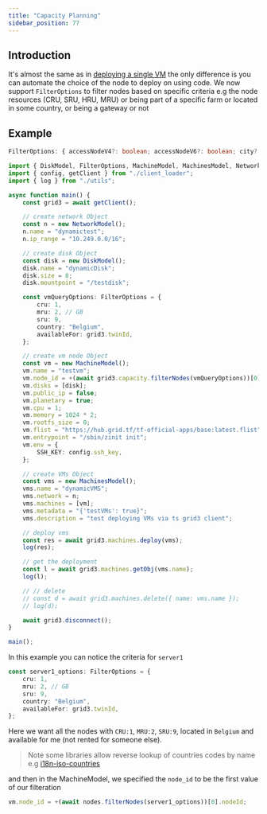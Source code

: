 ```yaml
---
title: "Capacity Planning"
sidebar_position: 77
---
```




## Introduction

It's almost the same as in [deploying a single VM](./grid3_javascript_vm.md) the only difference is you can automate the choice of the node to deploy on using code. We now support `FilterOptions` to filter nodes based on specific criteria e.g the node resources (CRU, SRU, HRU, MRU) or being part of a specific farm or located in some country, or being a gateway or not

## Example

```ts
FilterOptions: { accessNodeV4?: boolean; accessNodeV6?: boolean; city?: string; country?: string; cru?: number; hru?: number; mru?: number; sru?: number; farmId?: number; farmName?: string; gateway?: boolean; publicIPs?: boolean; certified?: boolean; dedicated?: boolean; availableFor?: number; page?: number;}
```

```ts
import { DiskModel, FilterOptions, MachineModel, MachinesModel, NetworkModel } from "../src";
import { config, getClient } from "./client_loader";
import { log } from "./utils";

async function main() {
    const grid3 = await getClient();

    // create network Object
    const n = new NetworkModel();
    n.name = "dynamictest";
    n.ip_range = "10.249.0.0/16";

    // create disk Object
    const disk = new DiskModel();
    disk.name = "dynamicDisk";
    disk.size = 8;
    disk.mountpoint = "/testdisk";

    const vmQueryOptions: FilterOptions = {
        cru: 1,
        mru: 2, // GB
        sru: 9,
        country: "Belgium",
        availableFor: grid3.twinId,
    };

    // create vm node Object
    const vm = new MachineModel();
    vm.name = "testvm";
    vm.node_id = +(await grid3.capacity.filterNodes(vmQueryOptions))[0].nodeId; // TODO: allow random choise
    vm.disks = [disk];
    vm.public_ip = false;
    vm.planetary = true;
    vm.cpu = 1;
    vm.memory = 1024 * 2;
    vm.rootfs_size = 0;
    vm.flist = "https://hub.grid.tf/tf-official-apps/base:latest.flist";
    vm.entrypoint = "/sbin/zinit init";
    vm.env = {
        SSH_KEY: config.ssh_key,
    };

    // create VMs Object
    const vms = new MachinesModel();
    vms.name = "dynamicVMS";
    vms.network = n;
    vms.machines = [vm];
    vms.metadata = "{'testVMs': true}";
    vms.description = "test deploying VMs via ts grid3 client";

    // deploy vms
    const res = await grid3.machines.deploy(vms);
    log(res);

    // get the deployment
    const l = await grid3.machines.getObj(vms.name);
    log(l);

    // // delete
    // const d = await grid3.machines.delete({ name: vms.name });
    // log(d);

    await grid3.disconnect();
}

main();
```

In this example you can notice the criteria for `server1`

```typescript
const server1_options: FilterOptions = {
    cru: 1,
    mru: 2, // GB
    sru: 9,
    country: "Belgium",
    availableFor: grid3.twinId,
};

```

Here we want all the nodes with `CRU:1`, `MRU:2`, `SRU:9`, located in `Belgium` and available for me (not rented for someone else).

> Note some libraries allow reverse lookup of countries codes by name e.g [i18n-iso-countries](https://www.npmjs.com/package/i18n-iso-countries)

and then in the MachineModel, we specified the `node_id` to be the first value of our filteration

```typescript
vm.node_id = +(await nodes.filterNodes(server1_options))[0].nodeId;
```
